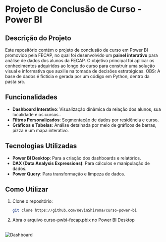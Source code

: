 # Projeto de Conclusão de Curso - Power BI

## Descrição do Projeto

Este repositório contém o projeto de conclusão de curso em Power BI promovido pela FECAP, no qual foi desenvolvido um **painel interativo** para análise de dados dos alunos da FECAP. O objetivo principal foi aplicar os conhecimentos adquiridos ao longo do curso para construir uma solução visual e informativa que auxilie na tomada de decisões estratégicas.
OBS: A base de dados é fictícia e gerada por um código em Python, dentro da pasta src.

## Funcionalidades

- **Dashboard Interativo**: Visualização dinâmica da relação dos alunos, sua localidade e os cursos..
- **Filtros Personalizados**: Segmentação de dados por residência e curso.
- **Gráficos e Tabelas**: Análise detalhada por meio de gráficos de barras, pizza e um mapa interativo.

## Tecnologias Utilizadas

- **Power BI Desktop**: Para a criação dos dashboards e relatórios.
- **DAX (Data Analysis Expressions)**: Para cálculos e manipulação de dados.
- **Power Query**: Para transformação e limpeza de dados.

## Como Utilizar

1. Clone o repositório:
   ```bash
   git clone https://github.com/KevinShiroma/curso-power-bi

2. Abra o arquivo curso-pwbi-fecap.pbix no Power BI Desktop <br> <br>

![Dashboard](https://github.com/KevinShiroma/curso-power-bi/blob/main/src/1722650684821.jpg)


